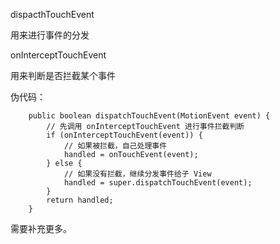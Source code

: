 dispacthTouchEvent

用来进行事件的分发

onInterceptTouchEvent

用来判断是否拦截某个事件



伪代码：

```
    public boolean dispatchTouchEvent(MotionEvent event) {
        // 先调用 onInterceptTouchEvent 进行事件拦截判断
        if (onInterceptTouchEvent(event)) {
            // 如果被拦截，自己处理事件
            handled = onTouchEvent(event);
        } else {
            // 如果没有拦截，继续分发事件给子 View
            handled = super.dispatchTouchEvent(event);
        }
        return handled;
    }
```

需要补充更多。
